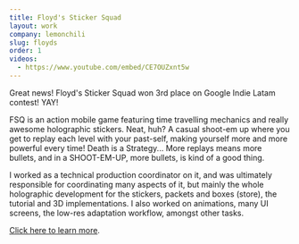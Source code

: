 ```yaml
---
title: Floyd's Sticker Squad
layout: work
company: lemonchili
slug: floyds
order: 1
videos: 
  - https://www.youtube.com/embed/CE7OUZxnt5w
---
```


Great news! Floyd's Sticker Squad won 3rd place on Google Indie Latam contest! YAY!

FSQ is an action mobile game featuring time travelling mechanics and really awesome holographic stickers. Neat, huh? A casual shoot-em up where you get to replay each level with your past-self, making yourself more and more powerful every time! Death is a Strategy... More replays means more bullets, and in a SHOOT-EM-UP, more bullets, is kind of a good thing. 

I worked as a technical production coordinator on it, and was ultimately responsible for coordinating many aspects of it, but mainly the whole holographic development for the stickers, packets and boxes (store), the tutorial and 3D implementations. I also worked on animations, many UI screens, the low-res adaptation workflow, amongst other tasks.

[Click here to learn more](http://lemonchiligames.com/floyds-sticker-squad-mobile-action-game/).